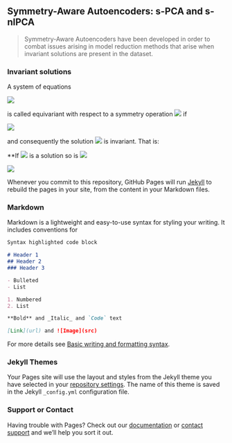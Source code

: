 ## Symmetry-Aware Autoencoders: s-PCA and s-nlPCA

>Symmetry-Aware Autoencoders have been developed in order to combat issues arising in model reduction methods that arise when invariant solutions are present in the dataset.



### Invariant solutions
A system of equations

<img src="https://render.githubusercontent.com/render/math?math=\frac{\partial \mathbf{U}}{\partial t} = F(\mathbf{U})">

is called equivariant with respect to a symmetry operation
<img src="https://render.githubusercontent.com/render/math?math=\gamma"> if

<img src="https://render.githubusercontent.com/render/math?math=\gamma F(\mathbf{U}) = F(\gamma \mathbf{U})">

and consequently the solution <img src="https://render.githubusercontent.com/render/math?math=\mathbf{U}"> is invariant.
That is:

**If <img src="https://render.githubusercontent.com/render/math?math=\mathbf{U}"> is a solution so is <img src="https://render.githubusercontent.com/render/math?math=\gamma\mathbf{U}">



<img src="https://render.githubusercontent.com/render/math?math=e^{i \pi} = -1">


Whenever you commit to this repository, GitHub Pages will run [Jekyll](https://jekyllrb.com/) to rebuild the pages in your site, from the content in your Markdown files.

### Markdown

Markdown is a lightweight and easy-to-use syntax for styling your writing. It includes conventions for

```markdown
Syntax highlighted code block

# Header 1
## Header 2
### Header 3

- Bulleted
- List

1. Numbered
2. List

**Bold** and _Italic_ and `Code` text

[Link](url) and ![Image](src)
```

For more details see [Basic writing and formatting syntax](https://docs.github.com/en/github/writing-on-github/getting-started-with-writing-and-formatting-on-github/basic-writing-and-formatting-syntax).

### Jekyll Themes

Your Pages site will use the layout and styles from the Jekyll theme you have selected in your [repository settings](https://github.com/simonkneer/simonkneer.github.io/settings/pages). The name of this theme is saved in the Jekyll `_config.yml` configuration file.

### Support or Contact

Having trouble with Pages? Check out our [documentation](https://docs.github.com/categories/github-pages-basics/) or [contact support](https://support.github.com/contact) and we’ll help you sort it out.
